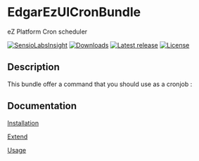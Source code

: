 # EdgarEzUICronBundle

eZ Platform Cron scheduler

[![SensioLabsInsight](https://insight.sensiolabs.com/projects/1b9063ff-aa66-4fd6-b1fc-08fbec3797a0/mini.png)](https://insight.sensiolabs.com/projects/1b9063ff-aa66-4fd6-b1fc-08fbec3797a0)
[![Downloads](https://img.shields.io/packagist/dt/edgar/ez-uicron-bundle.svg?style=flat-square)](https://packagist.org/packages/edgar/ez-uicron-bundle)
[![Latest release](https://img.shields.io/github/release/noodle69/EdgarEzUICronBundle.svg?style=flat-square)](https://github.com/noodle69/EdgarEzUICronBundle/releases)
[![License](https://img.shields.io/packagist/l/edgar/ez-uicron-bundle.svg?style=flat-square)](LICENSE)

## Description

This bundle offer a command that you should use as a cronjob : 

## Documentation

[Installation](docs/INSTALL.md)

[Extend](docs/EXTEND.md)

[Usage](docs/USAGE.md)

